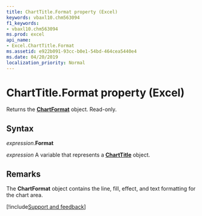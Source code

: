 ```yaml
---
title: ChartTitle.Format property (Excel)
keywords: vbaxl10.chm563094
f1_keywords:
- vbaxl10.chm563094
ms.prod: excel
api_name:
- Excel.ChartTitle.Format
ms.assetid: e922b091-93cc-b0e1-54bd-464cea5440e4
ms.date: 04/20/2019
localization_priority: Normal
---
```



# ChartTitle.Format property (Excel)

Returns the **[ChartFormat](Excel.ChartFormat.md)** object. Read-only.


## Syntax

_expression_.**Format**

_expression_ A variable that represents a **[ChartTitle](Excel.ChartTitle(object).md)** object.


## Remarks

The **ChartFormat** object contains the line, fill, effect, and text formatting for the chart area.




[!include[Support and feedback](~/includes/feedback-boilerplate.md)]